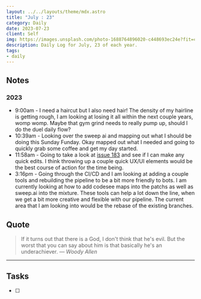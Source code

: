 ```yaml
---
layout: ../../layouts/theme/mdx.astro
title: "July : 23"
category: Daily
date: 2023-07-23
client: Self
img: https://images.unsplash.com/photo-1688764896020-c448693ec24e?fit=crop&q=85&w=1400&h=700
description: Daily Log for July, 23 of each year.
tags:
- daily
---
```


## Notes
### 2023
- 9:00am - I need a haircut but I also need hair! The density of my hairline is getting rough, I am looking at losing it all within the next couple years, womp womp. Maybe that gym grind needs to really pump up, should I do the duel daily flow? 
- 10:39am - Looking over the sweep ai and mapping out what I should be doing this Sunday Funday. Okay mapped out what I needed and going to quickly grab some coffee and get my day started. 
- 11:58am - Going to take a look at [issue 183](https://github.com/KBVE/kbve.com/issues/183) and see if I can make any quick edits. I think throwing up a couple quick UX/UI elements would be the best course of action for the time being.
- 3:16pm - Going through the CI/CD and I am looking at adding a couple tools and rebuilding the pipeline to be a bit more friendly to bots. I am currently looking at how to add codesee maps into the patchs as well as sweep.ai into the mixture. These tools can help a lot down the line, when we get a bit more creative and flexible with our pipeline. The current area that I am looking into would be the rebase of the existing branches. 

## Quote

> If it turns out that there is a God, I don't think that he's evil. But the worst that you can say about him is that basically he's an underachiever.
> — <cite>Woody Allen</cite>

---

## Tasks

- [ ]